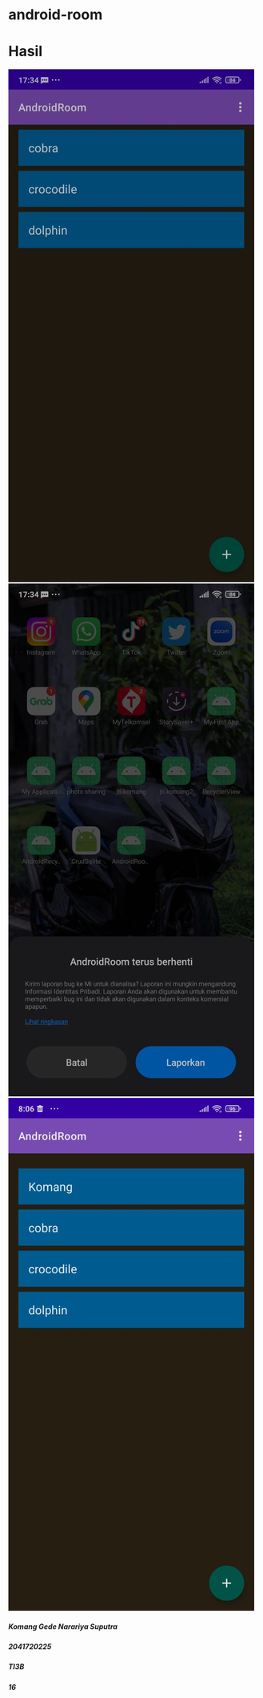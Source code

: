 ﻿# android-room
# Hasil
![Screenshot](images/gambar1.jpg)
![Screenshot](images/gambar2.jpg)
![Screenshot](images/gambar3.jpg)
##### Komang Gede Narariya Suputra
##### 2041720225
##### TI3B
##### 16
